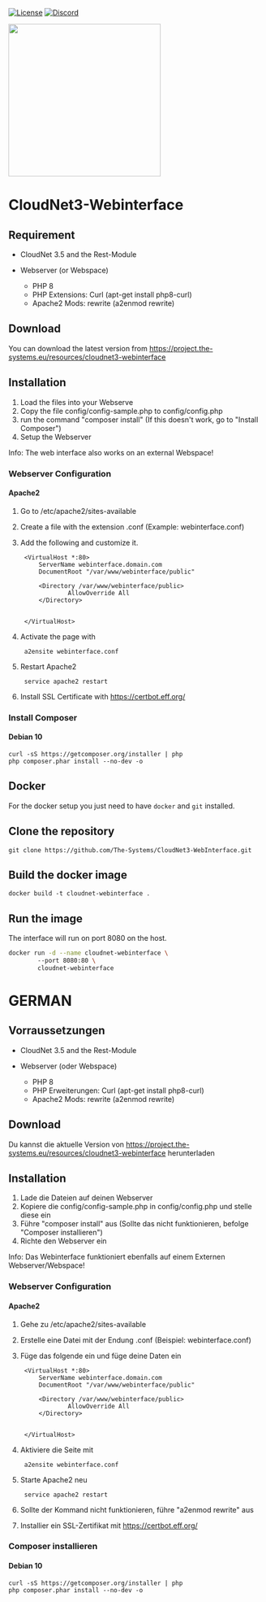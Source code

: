 [![License](https://img.shields.io/badge/License-Apache%202.0-blue.svg)](https://opensource.org/licenses/Apache-2.0)
[![Discord](https://img.shields.io/discord/340197684688453632.svg?label=&logo=discord&logoColor=ffffff&color=7389D8&labelColor=6A7EC2)](https://discord.gg/CYHuDpx)
<br>

<img src="https://cdn.the-systems.eu/icon-transparent-banner.png" width="300px" />

# <b>CloudNet3-Webinterface</b>

## Requirement

- CloudNet 3.5 and the Rest-Module

- Webserver (or Webspace)
    - PHP 8
    - PHP Extensions: Curl (apt-get install php8-curl)
    - Apache2 Mods: rewrite (a2enmod rewrite)

## Download

You can download the latest version from https://project.the-systems.eu/resources/cloudnet3-webinterface

## Installation

1. Load the files into your Webserve
2. Copy the file config/config-sample.php to config/config.php
3. run the command "composer install" (If this doesn't work, go to "Install Composer")
4. Setup the Webserver

Info: The web interface also works on an external Webspace!

### Webserver Configuration

#### Apache2

1. Go to /etc/apache2/sites-available
2. Create a file with the extension .conf
   (Example: webinterface.conf)
3. Add the following and customize it.

        <VirtualHost *:80>
            ServerName webinterface.domain.com
            DocumentRoot "/var/www/webinterface/public"

            <Directory /var/www/webinterface/public>
                    AllowOverride All
            </Directory>


        </VirtualHost>

4. Activate the page with

        a2ensite webinterface.conf

5. Restart Apache2

        service apache2 restart

7. Install SSL Certificate with https://certbot.eff.org/

### Install Composer

#### Debian 10

    curl -sS https://getcomposer.org/installer | php
    php composer.phar install --no-dev -o

## Docker

For the docker setup you just need to have `docker` and `git` installed.

## Clone the repository
``git clone https://github.com/The-Systems/CloudNet3-WebInterface.git``

## Build the docker image

``docker build -t cloudnet-webinterface .``

## Run the image

The interface will run on port 8080 on the host.

```bash
docker run -d --name cloudnet-webinterface \ 
        --port 8080:80 \
        cloudnet-webinterface
```

# GERMAN

## Vorraussetzungen

- CloudNet 3.5 and the Rest-Module

- Webserver (oder Webspace)
    - PHP 8
    - PHP Erweiterungen: Curl (apt-get install php8-curl)
    - Apache2 Mods: rewrite (a2enmod rewrite)

## Download

Du kannst die aktuelle Version von https://project.the-systems.eu/resources/cloudnet3-webinterface herunterladen

## Installation

1. Lade die Dateien auf deinen Webserver
2. Kopiere die config/config-sample.php in config/config.php und stelle diese ein
3. Führe "composer install" aus (Sollte das nicht funktionieren, befolge "Composer installieren")
4. Richte den Webserver ein

Info: Das Webinterface funktioniert ebenfalls auf einem Externen Webserver/Webspace!

### Webserver Configuration

#### Apache2

1. Gehe zu /etc/apache2/sites-available
2. Erstelle eine Datei mit der Endung .conf
   (Beispiel: webinterface.conf)
3. Füge das folgende ein und füge deine Daten ein

        <VirtualHost *:80>
            ServerName webinterface.domain.com
            DocumentRoot "/var/www/webinterface/public"

            <Directory /var/www/webinterface/public>
                    AllowOverride All
            </Directory>


        </VirtualHost>

4. Aktiviere die Seite mit

        a2ensite webinterface.conf

5. Starte Apache2 neu

        service apache2 restart

6. Sollte der Kommand nicht funktionieren, führe "a2enmod rewrite" aus

7. Installier ein SSL-Zertifikat mit https://certbot.eff.org/

### Composer installieren

#### Debian 10

    curl -sS https://getcomposer.org/installer | php
    php composer.phar install --no-dev -o

